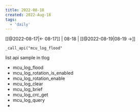 ```yaml
---
title: 2022-08-18
created: 2022-Aug-18
tags:
  - 'daily'
---
```


[[@2022-08-17|<- 08-17]] | 08-18 | [[@2022-08-19|08-19 ->]]


`_call_api("mcu_log_flood"`

list api sample in tlog
- mcu_log_flood
- mcu_log_rotation_is_enabled
- mcu_log_rotation_enable
- mcu_log_clear
- mcu_log_brief
- mcu_log_crc_get
- mcu_log_query
- 